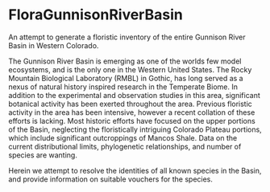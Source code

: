 # FloraGunnisonRiverBasin
An attempt to generate a floristic inventory of the entire Gunnison River Basin in Western Colorado.

The Gunnison River Basin is emerging as one of the worlds few model ecosystems, and is the only one in the Western United States.
The Rocky Mountain Biological Laboratory (RMBL) in Gothic, has long served as a nexus of natural history inspired research in the Temperate Biome.
In addition to the experimental and observation studies in this area, significant botanical activity has been exerted throughout the area.
Previous floristic activity in the area has been intensive, however a recent collation of these efforts is lacking. 
Most historic efforts have focused on the upper portions of the Basin, neglecting the floristically intriguing Colorado Plateau portions, which include significant outcroppings of Mancos Shale.
Data on the current distributional limits, phylogenetic relationships, and number of species are wanting. 

Herein we attempt to resolve the identities of all known species in the Basin, and provide information on suitable vouchers for the species. 
